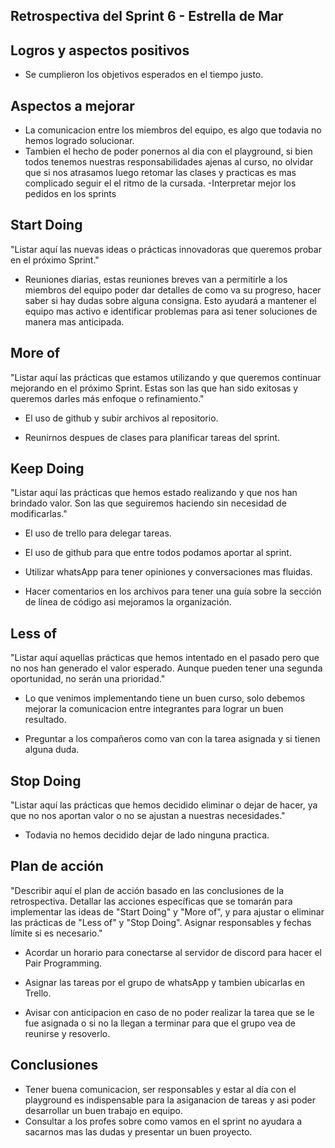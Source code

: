 ## Retrospectiva del Sprint 6 - Estrella de Mar

## Logros y aspectos positivos

- Se cumplieron los objetivos esperados en el tiempo justo.

## Aspectos a mejorar

- La comunicacion entre los miembros del equipo, es algo que todavia no hemos logrado solucionar.
- Tambien el hecho de poder ponernos al dia con el playground, si bien todos tenemos nuestras responsabilidades ajenas al curso, no olvidar que si nos atrasamos luego retomar las clases y practicas es mas complicado seguir el
  el ritmo de la cursada.
  -Interpretar mejor los pedidos en los sprints

## Start Doing

"Listar aquí las nuevas ideas o prácticas innovadoras que queremos probar en el próximo Sprint."

- Reuniones diarias, estas reuniones breves van a permitirle a los miembros del equipo poder dar detalles de como va su progreso, hacer saber si hay dudas sobre alguna consigna. Esto ayudará a mantener el equipo mas activo e identificar problemas para asi tener soluciones de manera mas anticipada.

## More of

"Listar aquí las prácticas que estamos utilizando y que queremos continuar mejorando en el próximo Sprint. Estas son las que han sido exitosas y queremos darles más enfoque o refinamiento."

- El uso de github y subir archivos al repositorio.

- Reunirnos despues de clases para planificar tareas del sprint.

## Keep Doing

"Listar aquí las prácticas que hemos estado realizando y que nos han brindado valor. Son las que seguiremos haciendo sin necesidad de modificarlas."

- El uso de trello para delegar tareas.

- El uso de github para que entre todos podamos aportar al sprint.

- Utilizar whatsApp para tener opiniones y conversaciones mas fluidas.

- Hacer comentarios en los archivos para tener una guía sobre la sección de línea de código asi mejoramos la organización.

## Less of

"Listar aquí aquellas prácticas que hemos intentado en el pasado pero que no nos han generado el valor esperado. Aunque pueden tener una segunda oportunidad, no serán una prioridad."

- Lo que venimos implementando tiene un buen curso, solo debemos mejorar la comunicacion entre integrantes para lograr un buen resultado.

- Preguntar a los compañeros como van con la tarea asignada y si tienen alguna duda.

## Stop Doing

"Listar aquí las prácticas que hemos decidido eliminar o dejar de hacer, ya que no nos aportan valor o no se ajustan a nuestras necesidades."

- Todavia no hemos decidido dejar de lado ninguna practica.

## Plan de acción

"Describir aquí el plan de acción basado en las conclusiones de la retrospectiva. Detallar las acciones específicas que se tomarán para implementar las ideas de "Start Doing" y "More of", y para ajustar o eliminar las prácticas de "Less of" y "Stop Doing". Asignar responsables y fechas límite si es necesario."

- Acordar un horario para conectarse al servidor de discord para hacer el Pair Programming.

- Asignar las tareas por el grupo de whatsApp y tambien ubicarlas en Trello.

- Avisar con anticipacion en caso de no poder realizar la tarea que se le fue asignada o si no la llegan a terminar para que el grupo vea de reunirse y resoverlo.

## Conclusiones

- Tener buena comunicacion, ser responsables y estar al día con el playground es indispensable para la asiganacion de tareas y asi poder desarrollar un buen trabajo en equipo.
- Consultar a los profes sobre como vamos en el sprint no ayudara a sacarnos mas las dudas y presentar un buen proyecto.
